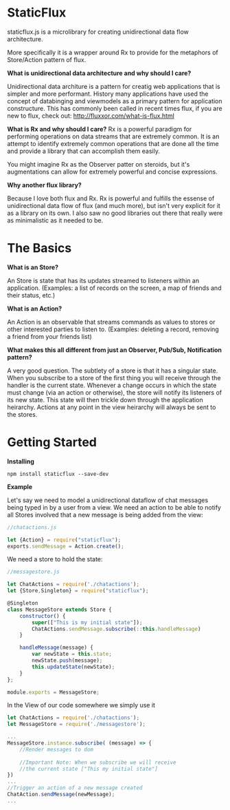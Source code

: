 # StaticFlux

staticflux.js is a microlibrary for creating unidirectional data flow architecture. 

More specifically it is a wrapper around Rx to provide for the metaphors of Store/Action pattern of flux.

**What is unidirectional data architecture and why should I care?**

Unidirectional data architure is a pattern for creatig web applications that is simpler and more performant. History many applications have used the concept of databinging and viewmodels as a primary pattern for application constructure. This has commonly been called in recent times flux, if you are new to flux, check out: http://fluxxor.com/what-is-flux.html

**What is Rx and why should I care?**
Rx is a powerful paradigm for performing operations on data streams that are extremely common. It is an attempt to identify extremely common operations that are done all the time and provide a library that can accomplish them easily.

You might imagine Rx as the Observer patter on steroids, but it's augmentations can allow for extremely powerful and concise expressions.

**Why another flux library?**

Because I love both flux and Rx. Rx is powerful and fulfills the essense of unidirectional data flow of flux (and much more), but isn't very explicit for it as a library on its own. I also saw no good libraries out there that really were as minimalistic as it needed to be.

# The Basics

**What is an Store?**

An Store is state that has its updates streamed to listeners within an application. (Examples: a list of records on the screen, a map of friends and their status, etc.)

**What is an Action?**

An Action is an observable that streams commands as values to stores or other interested parties to listen to. (Examples: deleting a record, removing a friend from your friends list)

**What makes this all different from just an Observer, Pub/Sub, Notification pattern?**

A very good question. The subtlety of a store is that it has a singular state. When you subscribe to a store of the first thing you will receive through the handler is the current state. Whenever a change occurs in which the state must change (via an action or otherwise), the store will notify its listeners of its new state. This state will then trickle down through the application heirarchy. Actions at any point in the view heirarchy will always be sent to the stores.

# Getting Started

**Installing**

```
npm install staticflux --save-dev
```

**Example**

Let's say we need to model a unidirectional dataflow of chat messages being typed in by a user from a view. We need an action to be able to notify all Stores involved that a new message is being added from the view:

```javascript
//chatactions.js

let {Action} = require("staticflux");
exports.sendMessage = Action.create();
```

We need a store to hold the state:

```javascript
//messagestore.js

let ChatActions = require('./chatactions');
let {Store,Singleton} = require("staticflux");

@Singleton
class MessageStore extends Store {
    constructor() {
        super(["This is my initial state"]);
        ChatActions.sendMessage.subscribe(::this.handleMessage)
    }

    handleMessage(message) {
        var newState = this.state;
        newState.push(message);
        this.updateState(newState);
    }
};

module.exports = MessageStore;
```

In the View of our code somewhere we simply use it

```javascript
let ChatActions = require('./chatactions');
let MessageStore = require('./messagestore');

...
MessageStore.instance.subscribe( (message) => {
    //Render messages to dom
    
    //Important Note: When we subscribe we will receive 
    //the current state ["This my initial state"]
})
...
//Trigger an action of a new message created
ChatAction.sendMessage(newMessage);
...

```



